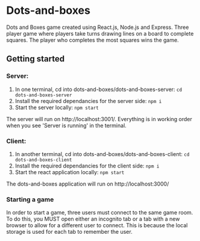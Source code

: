 # Dots-and-boxes
Dots and Boxes game created using React.js, Node.js and Express. Three player game where players take turns drawing lines on a board to complete squares. The player who completes the most squares wins the game.

## Getting started

### Server:
1. In one terminal, cd into dots-and-boxes/dots-and-boxes-server: `cd dots-and-boxes-server`
2. Install the required dependancies for the server side: `npm i`
3. Start the server locally: `npm start`

The server will run on http://localhost:3001/. Everything is in working order when you see 'Server is running' in the terminal.

### Client:
1. In another terminal, cd into dots-and-boxes/dots-and-boxes-client: `cd dots-and-boxes-client`
2. Install the required dependancies for the client side: `npm i`
3. Start the react application locally: `npm start`

The dots-and-boxes application will run on http://localhost:3000/

### Starting a game
In order to start a game, three users must connect to the same game room. To do this, you MUST open either an incognito tab or a tab with a new browser to allow for a different user to connect. This is because the local storage is used for each tab to remember the user.
